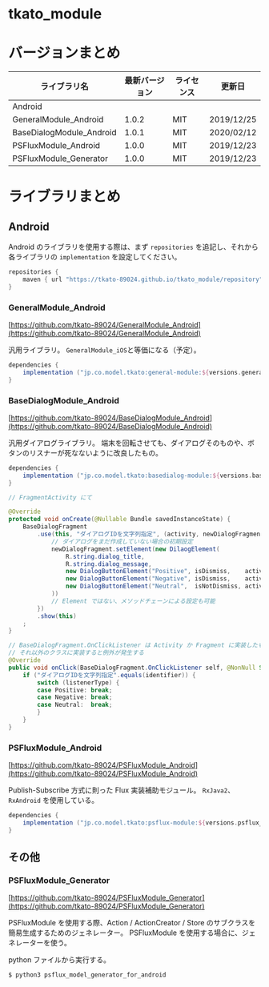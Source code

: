 tkato_module
============

# バージョンまとめ

| ライブラリ名               | 最新バージョン | ライセンス | 更新日      |
| ------------------------ | ------------ | -------- | ---------- |
| Android                  |              |          |            |
| GeneralModule_Android    | 1.0.2        | MIT      | 2019/12/25 |
| BaseDialogModule_Android | 1.0.1        | MIT      | 2020/02/12 |
| PSFluxModule_Android     | 1.0.0        | MIT      | 2019/12/23 |
| PSFluxModule_Generator   | 1.0.0        | MIT      | 2019/12/23 |


# ライブラリまとめ

## Android

Android のライブラリを使用する際は、まず `repositories` を追記し、それから各ライブラリの `implementation` を設定してください。

```build.gradle
repositories {
    maven { url "https://tkato-89024.github.io/tkato_module/repository" }
}
```

### GeneralModule_Android
[https://github.com/tkato-89024/GeneralModule_Android](https://github.com/tkato-89024/GeneralModule_Android)

汎用ライブラリ。
`GeneralModule_iOS`と等価になる（予定）。
```build.gradle
dependencies {
    implementation ("jp.co.model.tkato:general-module:${versions.general_module}")
}
```

### BaseDialogModule_Android
[https://github.com/tkato-89024/BaseDialogModule_Android](https://github.com/tkato-89024/BaseDialogModule_Android)

汎用ダイアログライブラリ。
端末を回転させても、ダイアログそのものや、ボタンのリスナーが死なないように改良したもの。
```build.gradle
dependencies {
    implementation ("jp.co.model.tkato:basedialog-module:${versions.basedialog_module}")
}
```
```java
// FragmentActivity にて

@Override
protected void onCreate(@Nullable Bundle savedInstanceState) {
    BaseDialogFragment
        .use(this, "ダイアログIDを文字列指定", (activity, newDialogFragment) -> {
            // ダイアログをまだ作成していない場合の初期設定
            newDialogFragment.setElement(new DilaogElement(
                R.string.dialog_title,
                R.string.dialog_message,
                new DialogButtonElement("Positive", isDismiss,    activity),
                new DialogButtonElement("Negative", isDismiss,    activity),
                new DialogButtonElement("Neutral",  isNotDismiss, activity),
            ))
            // Element ではない、メソッドチェーンによる設定も可能
        })
        .show(this)
    ;
}

// BaseDialogFragment.OnClickListener は Activity か Fragment に実装したものでないと、画面回転時に復帰できないため
// それ以外のクラスに実装すると例外が発生する
@Override
public void onClick(BaseDialogFragment.OnClickListener self, @NonNull String identifier, BaseDialogFragment.ListenerType listenerType, @NonNull DialogInterface dialog) {
    if ("ダイアログIDを文字列指定".equals(identifier)) {
        switch (listenerType) {
        case Positive: break;
        case Negative: break;
        case Neutral:  break;
        }
    }
}
```
### PSFluxModule_Android
[https://github.com/tkato-89024/PSFluxModule_Android](https://github.com/tkato-89024/PSFluxModule_Android)

Publish-Subscribe 方式に則った Flux 実装補助モジュール。
`RxJava2`、`RxAndroid` を使用している。
```build.gradle
dependencies {
    implementation ("jp.co.model.tkato:psflux-module:${versions.psflux_module}")
}
```

## その他

### PSFluxModule_Generator
[https://github.com/tkato-89024/PSFluxModule_Generator](https://github.com/tkato-89024/PSFluxModule_Generator)

PSFluxModule を使用する際、Action / ActionCreator / Store のサブクラスを簡易生成するためのジェネレーター。
PSFluxModule を使用する場合に、ジェネレーターを使う。

python ファイルから実行する。
```sh
$ python3 psflux_model_generator_for_android
```
